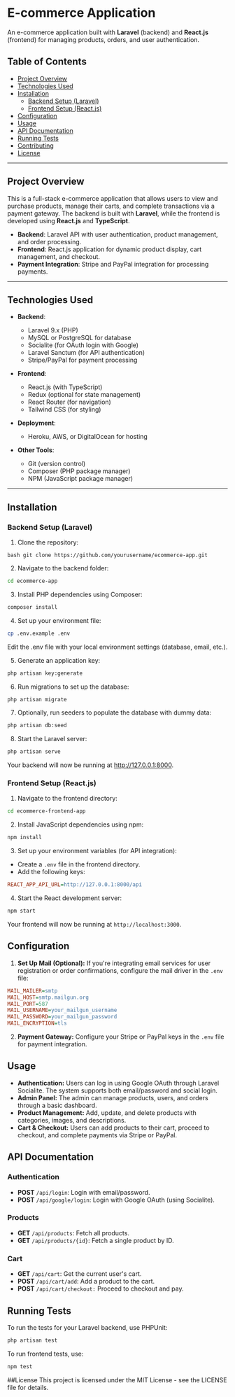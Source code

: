 # E-commerce Application

An e-commerce application built with **Laravel** (backend) and **React.js** (frontend) for managing products, orders, and user authentication.

## Table of Contents

- [Project Overview](#project-overview)
- [Technologies Used](#technologies-used)
- [Installation](#installation)
  - [Backend Setup (Laravel)](#backend-setup-laravel)
  - [Frontend Setup (React.js)](#frontend-setup-reactjs)
- [Configuration](#configuration)
- [Usage](#usage)
- [API Documentation](#api-documentation)
- [Running Tests](#running-tests)
- [Contributing](#contributing)
- [License](#license)

---

## Project Overview

This is a full-stack e-commerce application that allows users to view and purchase products, manage their carts, and complete transactions via a payment gateway. The backend is built with **Laravel**, while the frontend is developed using **React.js** and **TypeScript**.

- **Backend**: Laravel API with user authentication, product management, and order processing.
- **Frontend**: React.js application for dynamic product display, cart management, and checkout.
- **Payment Integration**: Stripe and PayPal integration for processing payments.
  
---

## Technologies Used

- **Backend**: 
  - Laravel 9.x (PHP)
  - MySQL or PostgreSQL for database
  - Socialite (for OAuth login with Google)
  - Laravel Sanctum (for API authentication)
  - Stripe/PayPal for payment processing

- **Frontend**: 
  - React.js (with TypeScript)
  - Redux (optional for state management)
  - React Router (for navigation)
  - Tailwind CSS (for styling)

- **Deployment**:
  - Heroku, AWS, or DigitalOcean for hosting

- **Other Tools**:
  - Git (version control)
  - Composer (PHP package manager)
  - NPM (JavaScript package manager)

---

## Installation

### Backend Setup (Laravel)

1. Clone the repository:

``bash
git clone https://github.com/yourusername/ecommerce-app.git
``

2. Navigate to the backend folder:
```bash
cd ecommerce-app
```

3. Install PHP dependencies using Composer:
```bash
composer install
```

4. Set up your environment file:
```bash
cp .env.example .env
```
Edit the .env file with your local environment settings (database, email, etc.).

5. Generate an application key:
```bash
php artisan key:generate
```

6. Run migrations to set up the database:
```bash
php artisan migrate
```

7. Optionally, run seeders to populate the database with dummy data:
```bash
php artisan db:seed
```

8. Start the Laravel server:
```bash
php artisan serve
```
Your backend will now be running at http://127.0.0.1:8000.

### Frontend Setup (React.js)

1. Navigate to the frontend directory:
```bash
cd ecommerce-frontend-app
```

2. Install JavaScript dependencies using npm:
```bash
npm install
```

3. Set up your environment variables (for API integration):

- Create a ```.env``` file in the frontend directory.
- Add the following keys:
```ini
REACT_APP_API_URL=http://127.0.0.1:8000/api
```

4. Start the React development server:
```bash
npm start
```
Your frontend will now be running at ```http://localhost:3000```.

## Configuration

1. **Set Up Mail (Optional):** If you're integrating email services for user registration or order confirmations, configure the mail driver in the ```.env``` file:
```ini
MAIL_MAILER=smtp
MAIL_HOST=smtp.mailgun.org
MAIL_PORT=587
MAIL_USERNAME=your_mailgun_username
MAIL_PASSWORD=your_mailgun_password
MAIL_ENCRYPTION=tls
```
2. **Payment Gateway:** Configure your Stripe or PayPal keys in the ```.env``` file for payment integration.

## Usage

- **Authentication:** Users can log in using Google OAuth through Laravel Socialite. The system supports both email/password and social login.
- **Admin Panel:** The admin can manage products, users, and orders through a basic dashboard.
- **Product Management:** Add, update, and delete products with categories, images, and descriptions.
- **Cart & Checkout:** Users can add products to their cart, proceed to checkout, and complete payments via Stripe or PayPal.

## API Documentation

### Authentication
- **POST** ```/api/login```: Login with email/password.
- **POST** ```/api/google/login```: Login with Google OAuth (using Socialite).

### Products
- **GET** ```/api/products```: Fetch all products.
- **GET** ```/api/products/{id}```: Fetch a single product by ID.

### Cart
- **GET** ```/api/cart```: Get the current user's cart.
- **POST** ```/api/cart/add```: Add a product to the cart.
- **POST** ```/api/cart/checkout:``` Proceed to checkout and pay.

## Running Tests
To run the tests for your Laravel backend, use PHPUnit:
```bash
php artisan test
```
To run frontend tests, use:
```bash
npm test
```
##License
This project is licensed under the MIT License - see the LICENSE file for details.